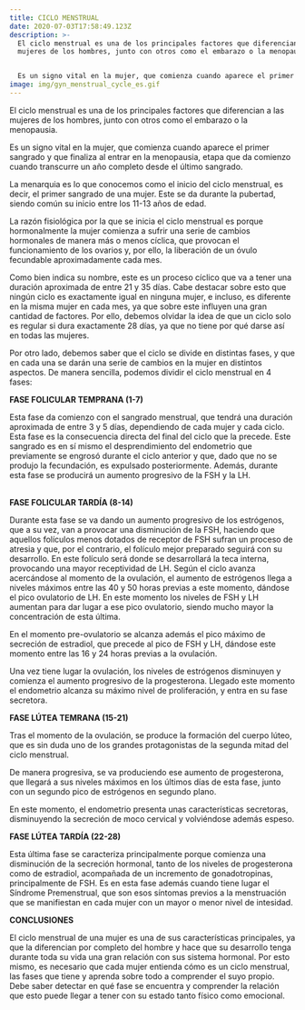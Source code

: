 ```yaml
---
title: CICLO MENSTRUAL
date: 2020-07-03T17:58:49.123Z
description: >-
  El ciclo menstrual es una de los principales factores que diferencian a las
  mujeres de los hombres, junto con otros como el embarazo o la menopausia.


  Es un signo vital en la mujer, que comienza cuando aparece el primer sangrado y que finaliza al entrar en la menopausia, etapa que da comienzo cuando transcurre un año completo desde el último sangrado.
image: img/gyn_menstrual_cycle_es.gif
---
```

El ciclo menstrual es una de los principales factores que diferencian a las mujeres de los hombres, junto con otros como el embarazo o la menopausia.

Es un signo vital en la mujer, que comienza cuando aparece el primer sangrado y que finaliza al entrar en la menopausia, etapa que da comienzo cuando transcurre un año completo desde el último sangrado.

La menarquia es lo que conocemos como el inicio del ciclo menstrual, es decir, el primer sangrado de una mujer. Este se da durante la pubertad, siendo común su inicio entre los 11-13 años de edad.

La razón fisiológica por la que se inicia el ciclo menstrual es porque hormonalmente la mujer comienza a sufrir una serie de cambios hormonales de manera más o menos cíclica, que provocan el funcionamiento de los ovarios y, por ello, la liberación de un óvulo fecundable aproximadamente cada mes.

Como bien indica su nombre, este es un proceso cíclico que va a tener una duración aproximada de entre 21 y 35 días. Cabe destacar sobre esto que ningún ciclo es exactamente igual en ninguna mujer, e incluso, es diferente en la misma mujer en cada mes, ya que sobre este influyen una gran cantidad de factores. Por ello, debemos olvidar la idea de que un ciclo solo es regular si dura exactamente 28 días, ya que no tiene por qué darse así en todas las mujeres.

Por otro lado, debemos saber que el ciclo se divide en distintas fases, y que en cada una se darán una serie de cambios en la mujer en distintos aspectos. De manera sencilla, podemos dividir el ciclo menstrual en 4 fases:



**FASE FOLICULAR TEMPRANA (1-7)**

Esta fase da comienzo con el sangrado menstrual, que tendrá una duración aproximada de entre 3 y 5 días, dependiendo de cada mujer y cada ciclo. Esta fase es la consecuencia directa del final del ciclo que la precede. Este sangrado es en sí mismo el desprendimiento del endometrio que previamente se engrosó durante el ciclo anterior y que, dado que no se produjo la fecundación, es expulsado posteriormente. Además, durante esta fase se producirá un aumento progresivo de la FSH y la LH.

\
**FASE FOLICULAR TARDÍA (8-14)**

Durante esta fase se va dando un aumento progresivo de los estrógenos, que a su vez, van a provocar una disminución de la FSH, haciendo que aquellos folículos menos dotados de receptor de FSH sufran un proceso de atresia y que, por el contrario, el folículo mejor preparado seguirá con su desarrollo. En este folículo será donde se desarrollará la teca interna, provocando una mayor receptividad de LH. Según el ciclo avanza acercándose al momento de la ovulación, el aumento de estrógenos llega a niveles máximos entre las 40 y 50 horas previas a este momento, dándose el pico ovulatorio de LH. En este momento los niveles de FSH y LH aumentan para dar lugar a ese pico ovulatorio, siendo mucho mayor la concentración de esta última.

En el momento pre-ovulatorio se alcanza además el pico máximo de secreción de estradiol, que precede al pico de FSH y LH, dándose este momento entre las 16 y 24 horas previas a la ovulación.

Una vez tiene lugar la ovulación, los niveles de estrógenos disminuyen y comienza el aumento progresivo de la progesterona. Llegado este momento el endometrio alcanza su máximo nivel de proliferación, y entra en su fase secretora.



**FASE LÚTEA TEMRANA (15-21)**

Tras el momento de la ovulación, se produce la formación del cuerpo lúteo, que es sin duda uno de los grandes protagonistas de la segunda mitad del ciclo menstrual.

De manera progresiva, se va produciendo ese aumento de progesterona, que llegará a sus niveles máximos en los últimos días de esta fase, junto con un segundo pico de estrógenos en segundo plano.

En este momento, el endometrio presenta unas características secretoras, disminuyendo la secreción de moco cervical y volviéndose además espeso.



**FASE LÚTEA TARDÍA (22-28)**

Esta última fase se caracteriza principalmente porque comienza una disminución de la secreción hormonal, tanto de los niveles de progesterona como de estradiol, acompañada de un incremento de gonadotropinas, principalmente de FSH. Es en esta fase además cuando tiene lugar el Síndrome Premenstrual, que son esos síntomas previos a la menstruación que se manifiestan en cada mujer con un mayor o menor nivel de intesidad.



**CONCLUSIONES**

El ciclo menstrual de una mujer es una de sus características principales, ya que la diferencian por completo del hombre y hace que su desarrollo tenga durante toda su vida una gran relación con sus sistema hormonal. Por esto mismo, es necesario que cada mujer entienda cómo es un ciclo menstrual, las fases que tiene y aprenda sobre todo a comprender el suyo propio. Debe saber detectar en qué fase se encuentra y comprender la relación que esto puede llegar a tener con su estado tanto físico como emocional.